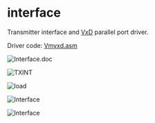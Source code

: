 # interface
Transmitter interface and [VxD](https://en.wikipedia.org/wiki/VxD) parallel port driver.

Driver code: [Vmyxd.asm](https://github.com/rcsim2/interface/blob/main/interface/Vmyxd/Vmyxd.asm)

![Interface.doc](https://blacksphere2.github.io/screenshots/ss99.jpg)

![TXINT](https://blacksphere2.github.io/screenshots/ss91.jpg)

![load](https://blacksphere2.github.io/screenshots/ss92.jpg)

![Interface](https://blacksphere2.github.io/images/int2.jpg)

![Interface](https://blacksphere2.github.io/images/int5.jpg)
